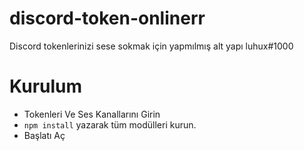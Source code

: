 # discord-token-onlinerr
Discord tokenlerinizi sese sokmak için yapmılmış alt yapı luhux#1000

# Kurulum
* Tokenleri Ve Ses Kanallarını Girin
* ```npm install``` yazarak tüm modülleri kurun.
* Başlatı Aç
